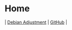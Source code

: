 

# Home

| [Debian Adjustment](https://samwhelp.github.io/debian-adjustment/) | [GitHub](https://github.com/samwhelp/debian-adjustment) |
